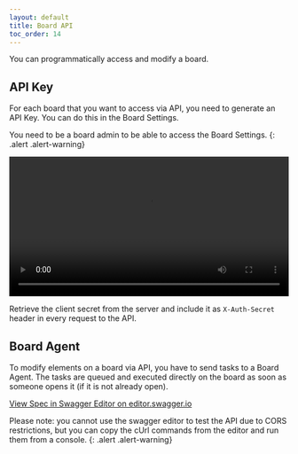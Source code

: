 ```yaml
---
layout: default
title: Board API
toc_order: 14
---
```


You can programmatically access and modify a board.

## API Key

For each board that you want to access via API, you need to generate an API Key. You can do this in the Board Settings.

You need to be a board admin to be able to access the Board Settings.
{: .alert .alert-warning}

<div class="video-container">
    <video style="width: 100%" controls>
        <source src="{{site.baseUrl}}/assets/video/board_workspace/Board_API.webm">
    </video>
</div>

Retrieve the client secret from the server and include it as `X-Auth-Secret` header in every request to the API.

## Board Agent

To modify elements on a board via API, you have to send tasks to a Board Agent. The tasks are queued and executed directly on the board
as soon as someone opens it (if it is not already open).

[View Spec in Swagger Editor on editor.swagger.io](https://editor.swagger.io/?url=https://raw.githubusercontent.com/proophboard/wiki/main/assets/cody/board-agent-api-spec.yaml)

Please note: you cannot use the swagger editor to test the API due to CORS restrictions, but you can copy the cUrl commands from the editor and run them from a console.
{: .alert .alert-warning}

